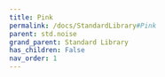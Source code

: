 ```yaml
---
title: Pink
permalink: /docs/StandardLibrary#Pink
parent: std.noise
grand_parent: Standard Library
has_children: False
nav_order: 1
---
```


